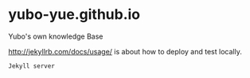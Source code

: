 # yubo-yue.github.io
Yubo's own knowledge Base

http://jekyllrb.com/docs/usage/ is about how to deploy and test locally.

```
Jekyll server
```